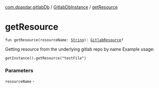 [com.dpasdar.gitlabDb](../index.md) / [GitlabDbInstance](index.md) / [getResource](./get-resource.md)

# getResource

`fun getResource(resourceName: `[`String`](https://kotlinlang.org/api/latest/jvm/stdlib/kotlin/-string/index.html)`): `[`GitlabResource`](../-gitlab-resource/index.md)`?`

Getting resource from the underlying gitlab repo by name
Example usage:

```
getInstance().getResource("testFile")
```

### Parameters

`resourceName` - 